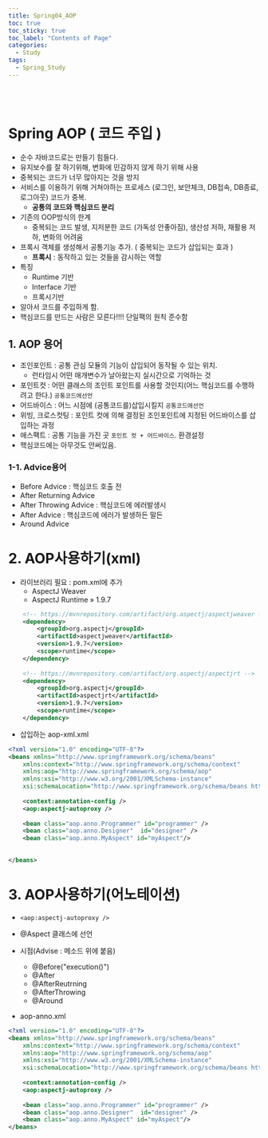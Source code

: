 ```yaml
---
title: Spring04_AOP
toc: true
toc_sticky: true
toc_label: "Contents of Page"
categories:
  - Study
tags:
  - Spring_Study
---
```


<br><br>

# Spring AOP ( 코드 주입 )
* 순수 자바코드로는 만들기 힘들다.
* 유지보수를 잘 하기위해, 변화에 민감하지 않게 하기 위해 사용
* 중복되는 코드가 너무 많아지는 것을 방지
* 서비스를 이용하기 위해 거쳐야하는 프로세스 (로그인, 보안체크, DB접속, DB종료, 로그아웃) 코드가 중복.
  - **공통의 코드와 핵심코드 분리**
* 기존의 OOP방식의 한계
  - 중복되는 코드 발생, 지저분한 코드 (가독성 안좋아짐), 생산성 저하, 재활용 저하, 변화의 어려움
* 프록시 객체를 생성해서 공통기능 추가. ( 중복되는 코드가 삽입되는 효과 )
  - **프록시** : 동작하고 있는 것들을 감시하는 역할 
* 특징
  - Runtime 기반
  - Interface 기반
  - 프록시기반
* 알아서 코드를 주입하게 함.
* 핵심코드를 만드는 사람은 모른다!!!! 단일팩의 원칙 준수함

## 1. AOP 용어
* 조인포인트 : 공통 관심 모듈의 기능이 삽입되어 동작될 수 있는 위치. 
  - 런타임시 어떤 매개변수가 날아왔는지 실시간으로 기억하는 것
* 포인트컷 : 어떤 클래스의 조인트 포인트를 사용할 것인지(어느 핵심코드를 수행하려고 한다.) `공통코드에선언`
* 어드바이스 : 어느 시점에 (공통코드를)삽입시킬지 `공통코드에선언`
* 위빙, 크로스컷팅 : 포인트 컷에 의해 결정된 조인포인트에 지정된 어드바이스를 삽입하는 과정
* 애스팩트 : 공통 기능을 가진 곳 `포인트 컷 + 어드바이스`. 환경설정
* 핵심코드에는 아무것도 안써있음.

### 1-1. Advice용어
* Before Advice : 핵심코드 호출 전
* After Returning Advice
* After Throwing Advice : 핵심코드에 에러발생시
* After Advice : 핵심코드에 에러가 발생하든 말든
* Around Advice

# 2. AOP사용하기(xml)
* 라이브러리 필요 : pom.xml에 추가
  - AspectJ Weaver
  - AspectJ Runtime » 1.9.7

```xml
	<!-- https://mvnrepository.com/artifact/org.aspectj/aspectjweaver -->
	<dependency>
	    <groupId>org.aspectj</groupId>
	    <artifactId>aspectjweaver</artifactId>
	    <version>1.9.7</version>
	    <scope>runtime</scope>
	</dependency>
	
	<!-- https://mvnrepository.com/artifact/org.aspectj/aspectjrt -->
	<dependency>
	    <groupId>org.aspectj</groupId>
	    <artifactId>aspectjrt</artifactId>
	    <version>1.9.7</version>
	    <scope>runtime</scope>
	</dependency>
```

* 삽입하는 aop-xml.xml

```xml
<?xml version="1.0" encoding="UTF-8"?>
<beans xmlns="http://www.springframework.org/schema/beans"
	xmlns:context="http://www.springframework.org/schema/context"
	xmlns:aop="http://www.springframework.org/schema/aop"
	xmlns:xsi="http://www.w3.org/2001/XMLSchema-instance"
	xsi:schemaLocation="http://www.springframework.org/schema/beans http://www.springframework.org/schema/beans/spring-beans.xsd http://www.springframework.org/schema/context http://www.springframework.org/schema/context/spring-context.xsd http://www.springframework.org/schema/aop http://www.springframework.org/schema/aop/spring-aop.xsd">
	
	<context:annotation-config />
	<aop:aspectj-autoproxy />
	
	<bean class="aop.anno.Programmer" id="programmer" />
	<bean class="aop.anno.Designer"  id="designer" />
	<bean class="aop.anno.MyAspect" id="myAspect"/>

	
</beans>

```

# 3. AOP사용하기(어노테이션)
* `<aop:aspectj-autoproxy />`
* @Aspect 클래스에 선언
* 시점(Advise : 메소드 위에 붙음)
  - @Before("execution()")
  - @After
  - @AfterReutrning
  - @AfterThrowing
  - @Around 

* aop-anno.xml

```xml
<?xml version="1.0" encoding="UTF-8"?>
<beans xmlns="http://www.springframework.org/schema/beans"
	xmlns:context="http://www.springframework.org/schema/context"
	xmlns:aop="http://www.springframework.org/schema/aop"
	xmlns:xsi="http://www.w3.org/2001/XMLSchema-instance"
	xsi:schemaLocation="http://www.springframework.org/schema/beans http://www.springframework.org/schema/beans/spring-beans.xsd http://www.springframework.org/schema/context http://www.springframework.org/schema/context/spring-context.xsd http://www.springframework.org/schema/aop http://www.springframework.org/schema/aop/spring-aop.xsd">
	
	<context:annotation-config />
	<aop:aspectj-autoproxy />
	
	<bean class="aop.anno.Programmer" id="programmer" />
	<bean class="aop.anno.Designer"  id="designer" />
	<bean class="aop.anno.MyAspect" id="myAspect"/>
</beans>
```
<br><br><br><br>
